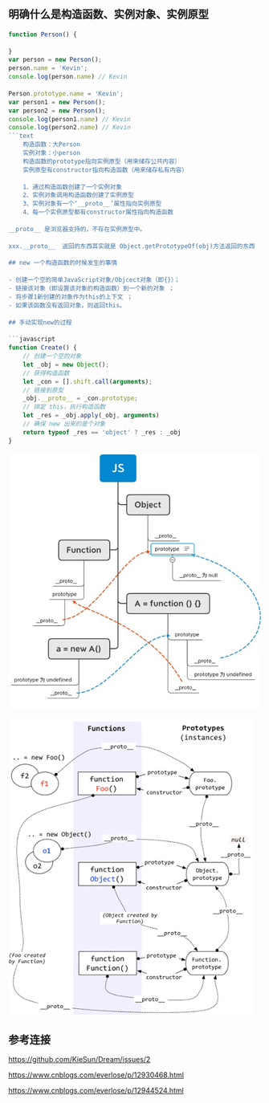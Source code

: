 ## 明确什么是构造函数、实例对象、实例原型

```javascript
function Person() {

}
var person = new Person();
person.name = 'Kevin';
console.log(person.name) // Kevin

Person.prototype.name = 'Kevin';
var person1 = new Person();
var person2 = new Person();
console.log(person1.name) // Kevin
console.log(person2.name) // Kevin
​```text
    构造函数：大Person
    实例对象：小person
    构造函数的prototype指向实例原型（用来储存公共内容）
    实例原型有constructor指向构造函数（用来储存私有内容）

    1、通过构造函数创建了一个实例对象
    2、实例对象调用构造函数创建了实例原型
    3、实例对象有一个‘__proto__’属性指向实例原型
    4、每一个实例原型都有constructor属性指向构造函数

__proto__ 是浏览器支持的，不存在实例原型中。

xxx.__proto__  返回的东西其实就是 Object.getPrototypeOf(obj)方法返回的东西

## new 一个构造函数的时候发生的事情

- 创建一个空的简单JavaScript对象/Objcect对象（即{}）；
- 链接该对象（即设置该对象的构造函数）到一个新的对象 ；
- 将步骤1新创建的对象作为this的上下文 ；
- 如果该函数没有返回对象，则返回this。

## 手动实现new的过程

​```javascript
function Create() {
    // 创建一个空的对象
    let _obj = new Object();
    // 获得构造函数
    let _con = [].shift.call(arguments);
    // 链接到原型
    _obj.__proto__ = _con.prototype;
    // 绑定 this，执行构造函数
    let _res = _obj.apply(_obj, arguments)
    // 确保 new 出来的是个对象
    return typeof _res == 'object' ? _res : _obj
}
```

![img.png](img/img.png)

![img_1.png](img/img_1.png)

## 参考连接

https://github.com/KieSun/Dream/issues/2

https://www.cnblogs.com/everlose/p/12930468.html

https://www.cnblogs.com/everlose/p/12944524.html
